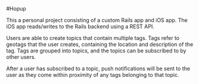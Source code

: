 #Hopup

This a personal project consisting of a custom Rails app and iOS app. The iOS app reads/writes to the Rails backend using a REST API.

Users are able to create topics that contain multiple tags. Tags refer to geotags that the user creates, containing the location and description of the tag.
Tags are grouped into topics, and the topics can be subscribed to by other users.

After a user has subscribed to a topic, push notifications will be sent to the user as they come within proximity of any tags belonging to that topic.

